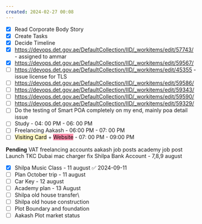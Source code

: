 ```yaml
---
created: 2024-02-27 00:08
---
```

- [x] Read Corporate Body Story
- [x] Create Tasks
- [x] Decide Timeline
- [x] https://devops.det.gov.ae/DefaultCollection/IID/_workitems/edit/57743/ - assigned to ammar
- [x] https://devops.det.gov.ae/DefaultCollection/IID/_workitems/edit/59567/
- [ ] https://devops.det.gov.ae/DefaultCollection/IID/_workitems/edit/45355 - issue license for TLS
- [ ] https://devops.det.gov.ae/DefaultCollection/IID/_workitems/edit/59586/
- [ ] https://devops.det.gov.ae/DefaultCollection/IID/_workitems/edit/59343/
- [ ] https://devops.det.gov.ae/DefaultCollection/IID/_workitems/edit/59590/
- [ ] https://devops.det.gov.ae/DefaultCollection/IID/_workitems/edit/59329/
- [ ] Do the testing of Smart POA completely on my end, mainly poa detail issue
- [ ] Study - 04: 00 PM - 06: 00 PM
- [ ] Freelancing Aakash - 06:00 PM - 07: 00 PM
- [ ] <mark style="background: #FFF3A3A6;">Visiting Card</mark> + <mark style="background: #FF5582A6;">Website</mark> - 07: 00 PM - 09:00 PM

**Pending**
VAT 
freelancing accounts
aakash job posts
academy job post
Launch TKC Dubai
mac charger fix
Shilpa Bank Account - 7,8,9 august
- [x] Shilpa Music Class - 11 august ✅ 2024-09-11
- [ ] Plan October trip - 11 august
- [ ] Car Key - 12 august
- [ ] Academy plan - 13 August
- [ ] Shilpa old house transfer\
- [ ] Shilpa old house construction
- [ ] Plot Boundary and foundation 
- [ ] Aakash Plot market status
